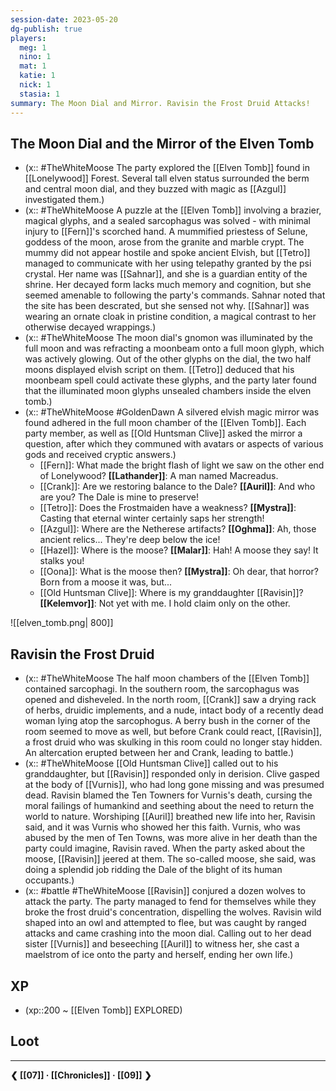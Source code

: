 ```yaml
---
session-date: 2023-05-20
dg-publish: true
players: 
  meg: 1
  nino: 1
  mat: 1
  katie: 1
  nick: 1
  stasia: 1
summary: The Moon Dial and Mirror. Ravisin the Frost Druid Attacks!
---
```

## The Moon Dial and the Mirror of the Elven Tomb
- (x:: #TheWhiteMoose The party explored the [[Elven Tomb]] found in [[Lonelywood]] Forest. Several tall elven status surrounded the berm and central moon dial, and they buzzed with magic as [[Azgul]] investigated them.)
- (x:: #TheWhiteMoose A puzzle at the [[Elven Tomb]] involving a brazier, magical glyphs, and a sealed sarcophagus was solved - with minimal injury to [[Fern]]'s scorched hand. A mummified priestess of Selune, goddess of the moon, arose from the granite and marble crypt.  The mummy did not appear hostile and spoke ancient Elvish, but [[Tetro]] managed to communicate with her using telepathy granted by the psi crystal. Her name was [[Sahnar]], and she is a guardian entity of the shrine. Her decayed form lacks much memory and cognition, but she seemed amenable to following the party's commands. Sahnar noted that the site has been descrated, but she sensed not why. [[Sahnar]] was wearing an ornate cloak in pristine condition, a magical contrast to her otherwise decayed wrappings.)
- (x:: #TheWhiteMoose The moon dial's gnomon was illuminated by the full moon and was refracting a moonbeam onto a full moon glyph, which was actively glowing. Out of the other glyphs on the dial, the two half moons displayed elvish script on them. [[Tetro]] deduced that his moonbeam spell could activate these glyphs, and the party later found that the illuminated moon glyphs unsealed chambers inside the elven tomb.)
- (x:: #TheWhiteMoose #GoldenDawn A silvered elvish magic mirror was found adhered in the full moon chamber of the [[Elven Tomb]]. Each party member, as well as [[Old Huntsman Clive]] asked the mirror a question, after which they communed with avatars or aspects of various gods and received cryptic answers.)
	- [[Fern]]: What made the bright flash of light we saw on the other end of Lonelywood? **[[Lathander]]**: A man named Macreadus.
	- [[Crank]]: Are we restoring balance to the Dale? **[[Auril]]**: And who are you? The Dale is mine to preserve!
	- [[Tetro]]: Does the Frostmaiden have a weakness? **[[Mystra]]**: Casting that eternal winter certainly saps her strength!
	- [[Azgul]]: Where are the Netherese artifacts? **[[Oghma]]**: Ah, those ancient relics... They're deep below the ice! 
	- [[Hazel]]: Where is the moose? **[[Malar]]**: Hah! A moose they say! It stalks you!
	- [[Oona]]: What is the moose then? **[[Mystra]]**: Oh dear, that horror? Born from a moose it was, but... 
	- [[Old Huntsman Clive]]: Where is my granddaughter [[Ravisin]]? **[[Kelemvor]]**: Not yet with me. I hold claim only on the other.

![[elven_tomb.png| 800]]

## Ravisin the Frost Druid

- (x:: #TheWhiteMoose The half moon chambers of the [[Elven Tomb]] contained sarcophagi. In the southern room, the sarcophagus was opened and disheveled. In the north room, [[Crank]] saw a drying rack of herbs, druidic implements, and a nude, intact body of a recently dead woman lying atop the sarcophogus. A berry bush in the corner of the room seemed to move as well, but before Crank could react, [[Ravisin]], a frost druid who was skulking in this room could no longer stay hidden. An altercation erupted between her and Crank, leading to battle.)
- (x:: #TheWhiteMoose  [[Old Huntsman Clive]] called out to his granddaughter, but [[Ravisin]] responded only in derision. Clive gasped at the body of [[Vurnis]], who had long gone missing and was presumed dead. Ravisin blamed the Ten Towners for Vurnis's death, cursing the moral failings of humankind and seething about the need to return the world to nature. Worshiping [[Auril]] breathed new life into her, Ravisin said, and it was Vurnis who showed her this faith. Vurnis, who was abused by the men of Ten Towns, was more alive in her death than the party could imagine, Ravisin raved. When the party asked about the moose, [[Ravisin]] jeered at them. The so-called moose, she said, was doing a splendid job ridding the Dale of the blight of its human occupants.)
- (x:: #battle #TheWhiteMoose [[Ravisin]] conjured a dozen wolves to attack the party. The party managed to fend for themselves while they broke the frost druid's concentration, dispelling the wolves. Ravisin wild shaped into an owl and attempted to flee, but was caught by ranged attacks and came crashing into the moon dial. Calling out to her dead sister [[Vurnis]] and beseeching [[Auril]] to witness her, she cast a maelstrom of ice onto the party and herself, ending her own life.)


## XP
- (xp::200 ~ [[Elven Tomb]] EXPLORED)

## Loot

---
**❮ [[07]] · [[Chronicles]]  ·  [[09]] ❯**

